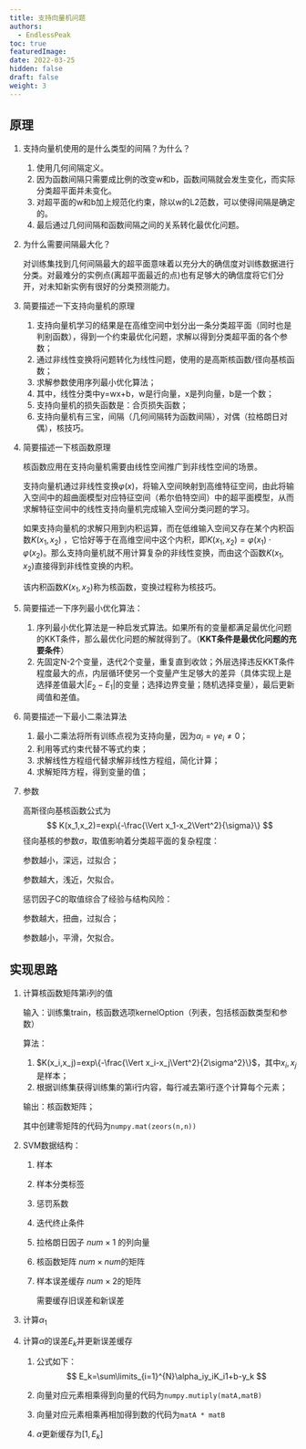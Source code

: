 ```yaml
---
title: 支持向量机问题
authors:
  - EndlessPeak
toc: true
featuredImage: 
date: 2022-03-25
hidden: false
draft: false
weight: 3
---
```


## 原理

1. 支持向量机使用的是什么类型的间隔？为什么？

   1. 使用几何间隔定义。
   2. 因为函数间隔只需要成比例的改变w和b，函数间隔就会发生变化，而实际分类超平面并未变化。
   3. 对超平面的w和b加上规范化约束，除以w的L2范数，可以使得间隔是确定的。
   4. 最后通过几何间隔和函数间隔之间的关系转化最优化问题。

2. 为什么需要间隔最大化？

   对训练集找到几何间隔最大的超平面意味着以充分大的确信度对训练数据进行分类。对最难分的实例点(离超平面最近的点)也有足够大的确信度将它们分开，对未知新实例有很好的分类预测能力。
   
2. 简要描述一下支持向量机的原理

   1. 支持向量机学习的结果是在高维空间中划分出一条分类超平面（同时也是判别函数），得到一个约束最优化问题，求解以得到分类超平面的各个参数；
   2. 通过非线性变换将问题转化为线性问题，使用的是高斯核函数/径向基核函数；
   3. 求解参数使用序列最小优化算法；
   4. 其中，线性分类中y=wx+b，w是行向量，x是列向量，b是一个数；
   5. 支持向量机的损失函数是：合页损失函数；
   6. 支持向量机有三宝，间隔（几何间隔转为函数间隔），对偶（拉格朗日对偶），核技巧。

4. 简要描述一下核函数原理

   核函数应用在支持向量机需要由线性空间推广到非线性空间的场景。

   支持向量机通过非线性变换$φ(x)$，将输入空间映射到高维特征空间，由此将输入空间中的超曲面模型对应特征空间（希尔伯特空间）中的超平面模型，从而求解特征空间中的线性支持向量机完成输入空间分类问题的学习。

   如果支持向量机的求解只用到内积运算，而在低维输入空间又存在某个内积函数$K(x_1, x_2)$ ，它恰好等于在高维空间中这个内积，即$K(x_1,x_2)=φ(x_1)⋅φ(x_2)$。那么支持向量机就不用计算复杂的非线性变换，而由这个函数$K(x_1, x_2)$直接得到非线性变换的内积。

   该内积函数$K(x_1, x_2)$称为核函数，变换过程称为核技巧。

4. 简要描述一下序列最小优化算法：

   1. 序列最小优化算法是一种启发式算法。如果所有的变量都满足最优化问题的KKT条件，那么最优化问题的解就得到了。（**KKT条件是最优化问题的充要条件**）
   2. 先固定N-2个变量，迭代2个变量，重复直到收敛；外层选择违反KKT条件程度最大的点，内层循环使另一个变量产生足够大的差异（具体实现上是选择差值最大$|E_2-E_1|$的变量；选择边界变量；随机选择变量），最后更新阈值和差值。

6. 简要描述一下最小二乘法算法

   1. 最小二乘法将所有训练点视为支持向量，因为$\alpha_i=\gamma e_i \neq 0$；
   1. 利用等式约束代替不等式约束；
   1. 求解线性方程组代替求解非线性方程组，简化计算；
   2. 求解矩阵方程，得到变量的值；

6. 参数

   高斯径向基核函数公式为
   $$
   K(x_1,x_2)=exp\{-\frac{\Vert x_1-x_2\Vert^2}{\sigma}\}
   $$
   径向基核的参数$\sigma$，取值影响着分类超平面的复杂程度：

   参数越小，深远，过拟合；

   参数越大，浅近，欠拟合。

   惩罚因子C的取值综合了经验与结构风险：

   参数越大，扭曲，过拟合；

   参数越小，平滑，欠拟合。

## 实现思路

1. 计算核函数矩阵第i列的值

   输入：训练集train，核函数选项kernelOption（列表，包括核函数类型和参数）

   算法：

   1. $K(x_i,x_j)=exp\{-\frac{\Vert x_i-x_j\Vert^2}{2\sigma^2}\}$，其中$x_i,x_j$是样本；
   2. 根据训练集获得训练集的第i行内容，每行减去第i行逐个计算每个元素；

   输出：核函数矩阵；

   其中创建零矩阵的代码为`numpy.mat(zeors(n,n))`

2. SVM数据结构：

   1. 样本

   2. 样本分类标签

   3. 惩罚系数

   4. 迭代终止条件

   5. 拉格朗日因子 $num\times 1$ 的列向量

   6. 核函数矩阵 $num \times num$的矩阵

   7. 样本误差缓存 $num\times2$的矩阵

      需要缓存旧误差和新误差

3. 计算$\alpha_1$

4. 计算$\alpha$的误差$E_k$并更新误差缓存

   1. 公式如下：
      $$
      E_k=\sum\limits_{i=1}^{N}\alpha_iy_iK_i1+b-y_k
      $$

   2. 向量对应元素相乘得到向量的代码为`numpy.mutiply(matA,matB)`

   3. 向量对应元素相乘再相加得到数的代码为`matA * matB`

   4. $\alpha$更新缓存为$[1,E_k]$

